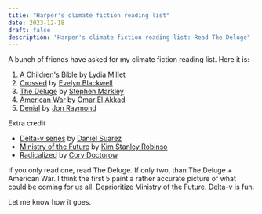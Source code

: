 ```yaml
---
title: "Harper's climate fiction reading list"
date: 2023-12-18
draft: false
description: "Harper's climate fiction reading list: Read The Deluge"
---
```


A bunch of friends have asked for my climate fiction reading list. Here it is:

1. [A Children's Bible](https://www.amazon.com/dp/B07ZTTH5VD?tag=harperrules0d-20) by [Lydia Millet](https://www.amazon.com/s/?url=search-alias%3Dbooks&field-keywords=Lydia%20Millet&tag=harperrules0d-20)
2. [Crossed](https://www.amazon.com/dp/B010EO3A3K?tag=harperrules0d-20) by [Evelyn Blackwell](https://www.amazon.com/s/?url=search-alias%3Dbooks&field-keywords=Evelyn%20Blackwell&tag=harperrules0d-20)
3. [The Deluge](https://www.amazon.com/dp/B0B3Y91YDR?tag=harperrules0d-20) by [Stephen Markley](https://www.amazon.com/s/?url=search-alias%3Dbooks&field-keywords=Stephen%20Markley&tag=harperrules0d-20)
4. [American War](https://reading.lol/books/american-war/) by [Omar El Akkad](https://www.amazon.com/s/?url=search-alias%3Dbooks&field-keywords=Omar%20El%20Akkad&tag=harperrules0d-20)
5. [Denial](https://www.amazon.com/dp/B09JPJF5B1?tag=harperrules0d-20) by [Jon Raymond](https://www.amazon.com/s/?url=search-alias%3Dbooks&field-keywords=Jon%20Raymond&tag=harperrules0d-20)

Extra credit

- [Delta-v series](https://www.amazon.com/s/?url=search-alias%3Dbooks&field-keywords=Delta+V+Suarez&tag=harperrules0d-20) by [Daniel Suarez](https://www.amazon.com/s/?url=search-alias%3Dbooks&field-keywords=Daniel%20Suarez&tag=harperrules0d-20)
- [Ministry of the Future](https://www.amazon.com/dp/B084FY1NXB?tag=harperrules0d-20) by [Kim Stanley Robinso](https://www.amazon.com/s/?url=search-alias%3Dbooks&field-keywords=Kim%20Stanley%20Robinson&tag=harperrules0d-20)
- [Radicalized](https://www.amazon.com/dp/B07HWY7XG8?tag=harperrules0d-20) by [Cory Doctorow](https://www.amazon.com/s/?url=search-alias%3Dbooks&field-keywords=Cory%20Doctorow&tag=harperrules0d-20)

If you only read one, read The Deluge. If only two, than The Deluge + American War. I think the first 5 paint a rather accurate picture of what could be coming for us all. Deprioritize Ministry of the Future. Delta-v is fun.

Let me know how it goes.
